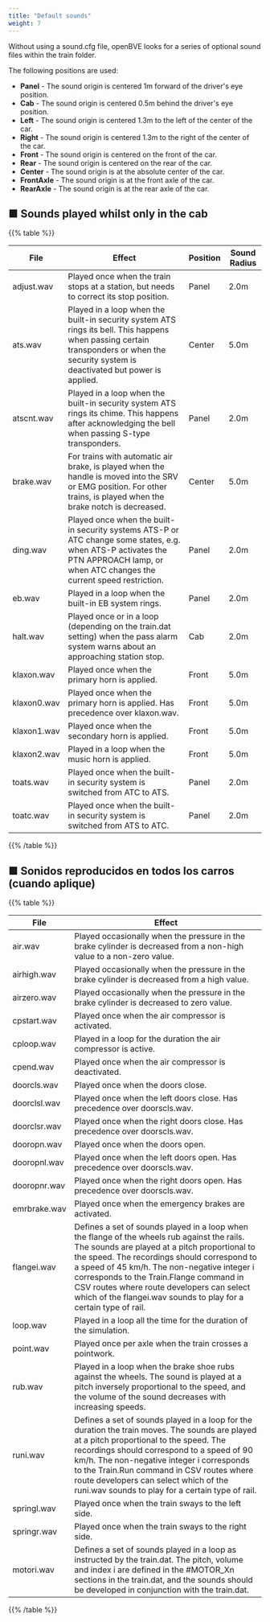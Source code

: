 ```yaml
---
title: "Default sounds"
weight: 7
---
```


Without using a sound.cfg file, openBVE looks for a series of optional sound files within the train folder.

The following positions are used:
* **Panel** - The sound origin is centered 1m forward of the driver's eye position.
* **Cab** - The sound origin is centered 0.5m behind the driver's eye position.
* **Left** - The sound origin is centered 1.3m to the left of the center of the car.
* **Right** - The sound origin is centered 1.3m to the right of the center of the car.
* **Front** - The sound origin is centered on the front of the car.
* **Rear** - The sound origin is centered on the rear of the car.
* **Center** - The sound origin is at the absolute center of the car.
* **FrontAxle** - The sound origin is at the front axle of the car.
* **RearAxle** - The sound origin is at the rear axle of the car.

## ■ Sounds played whilst only in the cab

{{% table %}}

| File | Effect | Position | Sound Radius |
| --- | --- | --- | --- |
| adjust.wav | Played once when the train stops at a station, but needs to correct its stop position. | Panel | 2.0m |
| ats.wav | Played in a loop when the built-in security system ATS rings its bell. This happens when passing certain transponders or when the security system is deactivated but power is applied. | Center | 5.0m |
| atscnt.wav | Played in a loop when the built-in security system ATS rings its chime. This happens after acknowledging the bell when passing S-type transponders. | Panel | 2.0m |
| brake.wav | For trains with automatic air brake, is played when the handle is moved into the SRV or EMG position. For other trains, is played when the brake notch is decreased. | Center | 5.0m |
| ding.wav | Played once when the built-in security systems ATS-P or ATC change some states, e.g. when ATS-P activates the PTN APPROACH lamp, or when ATC changes the current speed restriction. | Panel | 2.0m |
| eb.wav | Played in a loop when the built-in EB system rings. | Panel | 2.0m |
| halt.wav | Played once or in a loop (depending on the train.dat setting) when the pass alarm system warns about an approaching station stop. | Cab | 2.0m |
| klaxon.wav | Played once when the primary horn is applied. | Front | 5.0m |
| klaxon0.wav | Played once when the primary horn is applied. Has precedence over klaxon.wav. | Front | 5.0m |
| klaxon1.wav | Played once when the secondary horn is applied. | Front | 5.0m |
| klaxon2.wav | Played in a loop when the music horn is applied. | Front | 5.0m |
| toats.wav | Played once when the built-in security system is switched from ATC to ATS. | Panel | 2.0m |
| toatc.wav | Played once when the built-in security system is switched from ATS to ATC. | Panel | 2.0m |

{{% /table %}}

## ■ Sonidos reproducidos en todos los carros (cuando aplique)

{{% table %}}

| File | Effect |
| --- |--- |
| air.wav | Played occasionally when the pressure in the brake cylinder is decreased from a non-high value to a non-zero value. | Center | 5.0m |
| airhigh.wav | Played occasionally when the pressure in the brake cylinder is decreased from a high value. | Center | 5.0m |
| airzero.wav | Played occasionally when the pressure in the brake cylinder is decreased to zero value. | Center | 5.0m |
| cpstart.wav | Played once when the air compressor is activated. | Center | 10.0m |
| cploop.wav | Played in a loop for the duration the air compressor is active. | Center | 10.0m |
| cpend.wav | Played once when the air compressor is deactivated. | Center | 10.0m |
| doorcls.wav | Played once when the doors close. | Left / Right | 5.0m |
| doorclsl.wav | Played once when the left doors close. Has precedence over doorscls.wav. | Left | 5.0m |
| doorclsr.wav | Played once when the right doors close. Has precedence over doorscls.wav. | Right | 5.0m |
| dooropn.wav | Played once when the doors open. | Left / Right | 5.0m |
| dooropnl.wav | Played once when the left doors open. Has precedence over doorscls.wav. | Left | 5.0m |
| dooropnr.wav | Played once when the right doors open. Has precedence over doorscls.wav. | Right | 5.0m |
| emrbrake.wav | Played once when the emergency brakes are activated. | Center | 10.0m |
| flangei.wav | Defines a set of sounds played in a loop when the flange of the wheels rub against the rails. The sounds are played at a pitch proportional to the speed. The recordings should correspond to a speed of 45 km/h. The non-negative integer i corresponds to the Train.Flange command in CSV routes where route developers can select which of the flangei.wav sounds to play for a certain type of rail. | Center | 10.0m |
| loop.wav | Played in a loop all the time for the duration of the simulation. | Center | 10.0m |
| point.wav | Played once per axle when the train crosses a pointwork. | FrontAxle / RearAxle | 5.0m |
| rub.wav | Played in a loop when the brake shoe rubs against the wheels. The sound is played at a pitch inversely proportional to the speed, and the volume of the sound decreases with increasing speeds. | Center | 10.0m |
| runi.wav | Defines a set of sounds played in a loop for the duration the train moves. The sounds are played at a pitch proportional to the speed. The recordings should correspond to a speed of 90 km/h. The non-negative integer i corresponds to the Train.Run command in CSV routes where route developers can select which of the runi.wav sounds to play for a certain type of rail. | Center | 10.0m |
| springl.wav | Played once when the train sways to the left side. | Left | 5.0m |
| springr.wav | Played once when the train sways to the right side. | Right | 5.0m |
| motori.wav | Defines a set of sounds played in a loop as instructed by the train.dat. The pitch, volume and index i are defined in the #MOTOR_Xn sections in the train.dat, and the sounds should be developed in conjunction with the train.dat. | Center | 10.0m |

{{% /table %}}